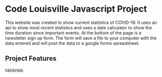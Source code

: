 # Code Louisville Javascript Project

This website was created to show current statistics of COVID-19. It uses an api to show most recent statistics and uses a date calculator to show the time duration since important events. At the bottom of the page is a newsletter sign up form. The form will save a file to your computer with the data entered and will post the data to a google forms spreadsheet.

## Project Features

hbhbhbb
